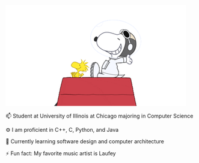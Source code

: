 
![](/snoopy.gif)
  
  📫 Student at University of Illinois at Chicago majoring in Computer Science
  
  ⚙️ I am proficient in C++, C, Python, and Java

  🌱 Currently learning software design and computer architecture

  ⚡ Fun fact: My favorite music artist is Laufey
  


<!--
**cronusgk/cronusgk** is a ✨ _special_ ✨ repository because its `README.md` (this file) appears on your GitHub profile.

Here are some ideas to get you started:

- 🔭 I’m currently working on ...
- 🌱 I’m currently learning ...
- 👯 I’m looking to collaborate on ...
- 🤔 I’m looking for help with ...
- 💬 Ask me about ...
- 📫 How to reach me: ...
- 😄 Pronouns: ...
- ⚡ Fun fact: ...
-->
